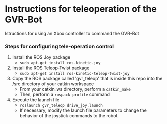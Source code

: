 # Instructions for teleoperation of the GVR-Bot 
Istructions for using an Xbox controller to command the GVR-Bot

### Steps for configuring tele-operation control
1.  Install the ROS Joy package
    + `sudo apt-get install ros-kinetic-joy` 
2.  Install the ROS Teleop-Twist package 
    + `sudo apt-get install ros-kinetic-teleop-twist-joy` 
3.  Copy the ROS package called 'gvr_teleop' that is inside this repo into the /src directory of your catkin workspace 
    + From your catkin_ws directory, perform a `catkin_make`
    + Then, perform a `rospack profile` command
4.  Execute the launch file
    + `roslaunch gvr_teleop drive_joy.launch`
    + If necessary, modify the launch file parameters to change the behavior of the joystick commands to the robot.
   
    
   
            
    
              


